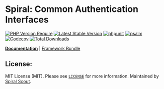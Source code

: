 # Spiral: Common Authentication Interfaces

[![PHP Version Require](https://poser.pugx.org/spiral/auth/require/php)](https://packagist.org/packages/spiral/auth)
[![Latest Stable Version](https://poser.pugx.org/spiral/auth/v/stable)](https://packagist.org/packages/spiral/auth)
[![phpunit](https://github.com/spiral/auth/actions/workflows/phpunit.yml/badge.svg)](https://github.com/spiral/auth/actions)
[![psalm](https://github.com/spiral/auth/actions/workflows/psalm.yml/badge.svg)](https://github.com/spiral/auth/actions)
[![Codecov](https://codecov.io/gh/spiral/auth/branch/master/graph/badge.svg)](https://codecov.io/gh/spiral/auth/)
[![Total Downloads](https://poser.pugx.org/spiral/auth/downloads)](https://packagist.org/spiral/auth/phpunit)

<b>[Documentation](https://spiral.dev/docs/security-authentication)</b> | [Framework Bundle](https://github.com/spiral/framework)

## License:

MIT License (MIT). Please see [`LICENSE`](./LICENSE) for more information. Maintained by [Spiral Scout](https://spiralscout.com).
